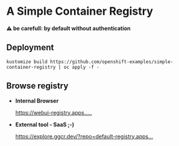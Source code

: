 # A Simple Container Registry 
**⚠️ be carefull: by default without authentication**

## Deployment 

```
kustomize build https://github.com/openshift-examples/simple-container-registry | oc apply -f -
```


## Browse registry

* **Internal Browser**
  
  <https://webui-registry.apps.....>

* **External tool - SaaS ;-)**
   
  <https://explore.ggcr.dev/?repo=default-registry.apps...>



